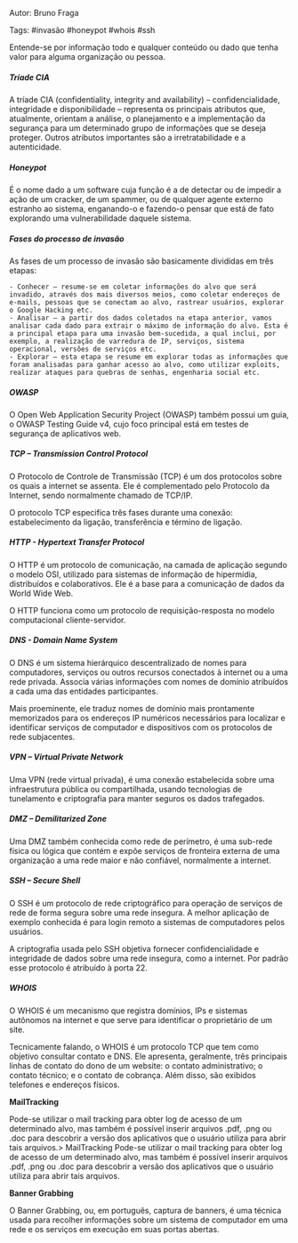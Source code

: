 Autor: Bruno Fraga

Tags: #invasão #honeypot #whois #ssh

Entende-se por informação todo e qualquer conteúdo ou dado que tenha valor para alguma organização ou pessoa.


##### Tríade CIA

A tríade CIA (confidentiality, integrity and availability) – confidencialidade, integridade e disponibilidade – representa os principais atributos que, atualmente, orientam a análise, o planejamento e a implementação da segurança para um determinado grupo de informações que se deseja proteger. Outros atributos importantes são a
irretratabilidade e a autenticidade.



##### Honeypot 

É o nome dado a um software cuja função é a de detectar ou de impedir a ação de um cracker, de um spammer, ou de qualquer agente externo estranho ao sistema, enganando-o e fazendo-o pensar que está de fato explorando uma vulnerabilidade daquele sistema.



##### Fases do processo de invasão

As fases de um processo de invasão são basicamente divididas em três etapas:

	- Conhecer – resume-se em coletar informações do alvo que será invadido, através dos mais diversos meios, como coletar endereços de e-mails, pessoas que se conectam ao alvo, rastrear usuários, explorar o Google Hacking etc.
	- Analisar – a partir dos dados coletados na etapa anterior, vamos analisar cada dado para extrair o máximo de informação do alvo. Esta é a principal etapa para uma invasão bem-sucedida, a qual inclui, por exemplo, a realização de varredura de IP, serviços, sistema operacional, versões de serviços etc.
	- Explorar – esta etapa se resume em explorar todas as informações que foram analisadas para ganhar acesso ao alvo, como utilizar exploits, realizar ataques para quebras de senhas, engenharia social etc.



##### OWASP

O Open Web Application Security Project (OWASP) também possui um guia, o OWASP Testing Guide v4, cujo foco principal está em testes de segurança de aplicativos web.



##### TCP – Transmission Control Protocol 

O Protocolo de Controle de Transmissão (TCP) é um dos protocolos sobre os quais a internet se assenta. Ele é complementado pelo Protocolo da Internet, sendo normalmente chamado de TCP/IP.

O protocolo TCP especifica três fases durante uma conexão: estabelecimento da
ligação, transferência e término de ligação.



##### HTTP - Hypertext Transfer Protocol

O HTTP é um protocolo de comunicação, na camada de aplicação segundo o modelo OSI, utilizado para sistemas de informação de hipermídia, distribuídos e colaborativos. Ele é a base para a comunicação de dados da World Wide Web.

O HTTP funciona como um protocolo de requisição-resposta no modelo computacional cliente-servidor.



##### DNS - Domain Name System

O DNS é um sistema hierárquico descentralizado de nomes para computadores,
serviços ou outros recursos conectados à internet ou a uma rede privada. Associa várias informações com nomes de domínio atribuídos a cada uma das entidades participantes.

Mais proeminente, ele traduz nomes de domínio mais prontamente memorizados para os endereços IP numéricos necessários para localizar e identificar serviços de computador e dispositivos com os protocolos de rede subjacentes.



##### VPN – Virtual Private Network 

Uma VPN (rede virtual privada), é uma conexão estabelecida sobre uma infraestrutura pública ou compartilhada, usando tecnologias de tunelamento e criptografia para manter seguros os dados trafegados.



##### DMZ – Demilitarized Zone 

Uma DMZ também conhecida como rede de perímetro, é uma sub-rede física ou
lógica que contém e expõe serviços de fronteira externa de uma organização a uma rede maior e não confiável, normalmente a internet.



##### SSH – Secure Shell

O SSH é um protocolo de rede criptográfico para operação de serviços de rede de forma segura sobre uma rede insegura. A melhor aplicação de exemplo conhecida é para login remoto a sistemas de computadores pelos usuários.

A criptografia usada pelo SSH objetiva fornecer confidencialidade e integridade de dados sobre uma rede insegura, como a internet. Por padrão esse protocolo é atribuído à porta 22.



##### WHOIS

O WHOIS é um mecanismo que registra domínios, IPs e sistemas autônomos na internet e que serve para identificar o proprietário de um site.

Tecnicamente falando, o WHOIS é um protocolo TCP que tem como objetivo  consultar contato e DNS. Ele apresenta, geralmente, três principais linhas de contato do dono de um website: o contato administrativo; o contato técnico; e o contato de cobrança. Além disso, são exibidos telefones e endereços físicos.


**MailTracking**

Pode-se utilizar o mail tracking para obter log de acesso de um determinado alvo, mas também é possível inserir arquivos .pdf, .png ou .doc para descobrir a versão dos aplicativos que o usuário utiliza para abrir tais arquivos.> MailTracking Pode-se utilizar o mail tracking para obter log de acesso de um determinado alvo, mas também é possível inserir arquivos .pdf, .png ou .doc para descobrir a versão dos aplicativos que o usuário utiliza para abrir tais arquivos.


**Banner Grabbing**

O Banner Grabbing, ou, em português, captura de banners, é uma técnica usada para recolher informações sobre um sistema de computador em uma rede e os serviços em execução em suas portas abertas.